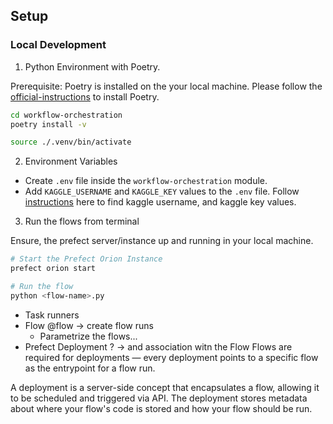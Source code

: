 

## Setup

### Local Development

1. Python Environment with Poetry.

Prerequisite: Poetry is installed on the your local machine. Please follow the [official-instructions](https://python-poetry.org/docs/) to install Poetry.

```bash
cd workflow-orchestration
poetry install -v
```
```bash
source ./.venv/bin/activate  
```

2. Environment Variables
- Create `.env` file inside the `workflow-orchestration` module. 
- Add `KAGGLE_USERNAME` and `KAGGLE_KEY` values to the `.env` file. Follow [instructions](https://www.kaggle.com/general/51898) here to find kaggle username, and kaggle key values.


3. Run the flows from terminal

Ensure, the prefect server/instance up and running in your local machine.

```bash
# Start the Prefect Orion Instance
prefect orion start

# Run the flow
python <flow-name>.py
```


- Task runners
- Flow @flow -> create flow runs
    - Parametrize the flows...
- Prefect Deployment ? -> and association witn the Flow
Flows are required for deployments — every deployment points to a specific flow as the entrypoint for a flow run.

A deployment is a server-side concept that encapsulates a flow, allowing it to be scheduled and triggered via API. The deployment stores metadata about where your flow's code is stored and how your flow should be run.
